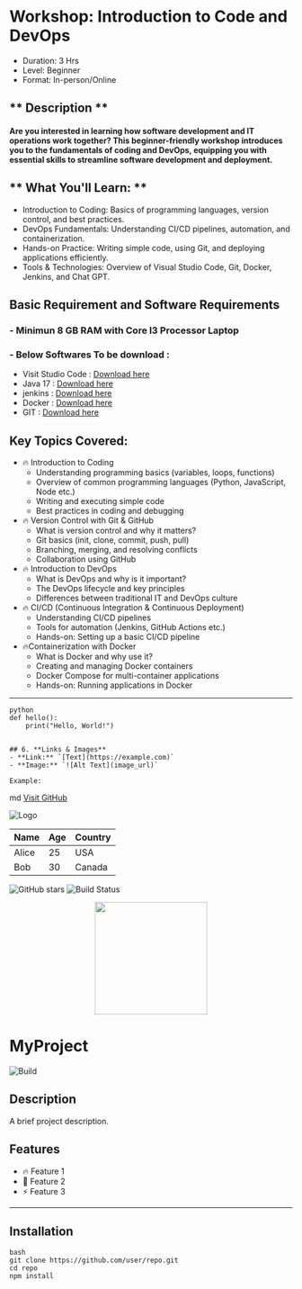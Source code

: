 # Workshop: Introduction to Code and DevOps
- Duration: 3 Hrs
- Level: Beginner
- Format: In-person/Online

## ** Description **

#### Are you interested in learning how software development and IT operations work together? This beginner-friendly workshop introduces you to the fundamentals of coding and DevOps, equipping you with essential skills to streamline software development and deployment.

## ** What You'll Learn: **
- Introduction to Coding: Basics of programming languages, version control, and best practices.
- DevOps Fundamentals: Understanding CI/CD pipelines, automation, and containerization.
- Hands-on Practice: Writing simple code, using Git, and deploying applications efficiently.
- Tools & Technologies: Overview of Visual Studio Code, Git, Docker, Jenkins, and Chat GPT.

## **Basic Requirement and Software Requirements**

### - Minimun 8 GB RAM with Core I3 Processor Laptop
### - Below Softwares To be download :
- Visit Studio Code : [Download here](https://code.visualstudio.com/sha/download?build=stable&os=win32-x64-user)
- Java 17	: [Download here](https://download.oracle.com/java/17/archive/jdk-17.0.12_windows-x64_bin.msi)
- jenkins : [Download here](https://get.jenkins.io/windows-stable/2.492.2/jenkins.msi)
- Docker :  [Download here](https://desktop.docker.com/win/main/amd64/Docker%20Desktop%20Installer.exe?utm_source=docker&utm_medium=webreferral&utm_campaign=docs-driven-download-win-amd64&_gl=1*z7jdrt*_ga*MjI0MTMyNzYyLjE2ODI3MDIyMzQ.*_ga_XJWPQMJYHQ*MTc0MzM1OTQ4NC40OC4xLjE3NDMzNTk0ODcuNTcuMC4w)
- GIT : [Download here](https://github.com/git-for-windows/git/releases/download/v2.49.0.windows.1/Git-2.49.0-64-bit.exe)


## **Key Topics Covered:**
- 🔥 Introduction to Coding
    - Understanding programming basics (variables, loops, functions)
    - Overview of common programming languages (Python, JavaScript, Node etc.)
    - Writing and executing simple code
    - Best practices in coding and debugging
- 🔥 Version Control with Git & GitHub
    - What is version control and why it matters?
    - Git basics (init, clone, commit, push, pull)
    - Branching, merging, and resolving conflicts
    - Collaboration using GitHub
- 🔥 Introduction to DevOps
    - What is DevOps and why is it important?
    - The DevOps lifecycle and key principles
    - Differences between traditional IT and DevOps culture
- 🔥 CI/CD (Continuous Integration & Continuous Deployment)
    - Understanding CI/CD pipelines
    - Tools for automation (Jenkins, GitHub Actions etc.)
    - Hands-on: Setting up a basic CI/CD pipeline
- 🔥Containerization with Docker
    - What is Docker and why use it?
    - Creating and managing Docker containers
    - Docker Compose for multi-container applications
    - Hands-on: Running applications in Docker

---
```
python
def hello():
    print("Hello, World!")


## 6. **Links & Images**
- **Link:** `[Text](https://example.com)`
- **Image:** `![Alt Text](image_url)`

Example:
```
md
[Visit GitHub](https://github.com)

![Logo](https://example.com/logo.png)

| Name  | Age | Country  |
|-------|-----|---------|
| Alice | 25  | USA     |
| Bob   | 30  | Canada  |


![GitHub stars](https://img.shields.io/github/stars/yourrepo.svg)
![Build Status](https://img.shields.io/badge/build-passing-brightgreen)


<p align="center">
  <img src="https://example.com/image.png" width="200">
</p>


# MyProject

![Build](https://img.shields.io/badge/build-passing-brightgreen)

## Description
A brief project description.

## Features
- 🔥 Feature 1
- 🚀 Feature 2
- ⚡ Feature 3
---
## Installation
```
bash
git clone https://github.com/user/repo.git
cd repo
npm install

